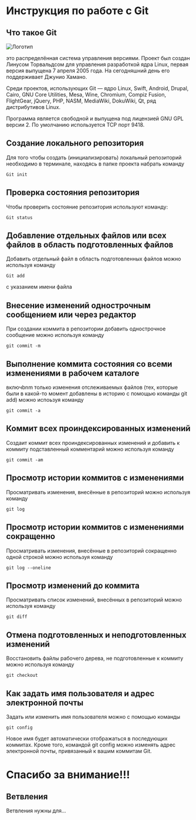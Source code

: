 # **Инструкция по работе с Git**

## Что такое Git
![Логотип](images/git.JPG)

 это распределённая система управления версиями. Проект был создан Линусом Торвальдсом для управления разработкой ядра Linux, первая версия выпущена 7 апреля 2005 года. На сегодняшний день его поддерживает Джунио Хамано.

Среди проектов, использующих Git — ядро Linux, Swift, Android, Drupal, Cairo, GNU Core Utilities, Mesa, Wine, Chromium, Compiz Fusion, FlightGear, jQuery, PHP, NASM, MediaWiki, DokuWiki, Qt, ряд дистрибутивов Linux.

Программа является свободной и выпущена под лицензией GNU GPL версии 2. По умолчанию используется TCP порт 9418.

## Создание локального репозитория

Для того чтобы создать (инициализировать) локальный репозиторий необходимо в терминале, находясь в папке проекта набрать команду

    Git init

## Проверка состояния репозитория

Чтобы проверить состояние репозитория используют команду:

    Git status

## Добавление отдельных файлов или всех файлов в область подготовленных файлов

Добавить отдельный файл в область подготовленных файлов можно используя команду 

    Git add
c указанием имени файла

## Внесение изменений однострочным сообщением или через редактор

При создании коммита в репозитории добавить однострочное сообщение можно используя команду 

    git commit -m

## Выполнение коммита состояния со всеми изменениями в рабочем каталоге

 включbnm только изменения отслеживаемых файлов (тех, которые были в какой-то момент добавлены в историю с помощью команды git add) можно испоьзуя команду 

    git commit -a

## Коммит всех проиндексированных изменений

Создаит коммит всех проиндексированных изменений и добавить к коммиту подставленный комментарий можно используя команду

    git commit -am

## Просмотр истории коммитов с изменениями

Просматривать изменения, внесённые в репозиторий можно используя команду

    git log

## Просмотр истории коммитов с изменениями сокращенно

Просматривать изменения, внесённые в репозиторий сокращенно одной строкой можно используя команду

    git log --oneline

## Просмотр изменений до коммита

Просматривать список изменений, внесённых в репозиторий можно используя команду

    git diff

## Отмена подготовленных и неподготовленных изменений

Восстановить файлы рабочего дерева, не подготовленные к коммиту можно используя команду

    git checkout

## Как задать имя пользователя и адрес электронной почты

Задать или изменить имя пользователя можно с помощью команды

    git config

Новое имя будет автоматически отображаться в последующих коммитах. Кроме того, командой git config можно изменять адрес электронной почты, привязанный к вашим коммитам Git.

# Спасибо за внимание!!!

## Ветвления

Ветвления нужны для...